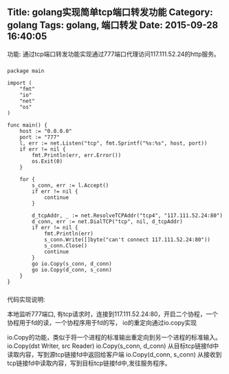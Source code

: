 Title: golang实现简单tcp端口转发功能
Category: golang
Tags: golang, 端口转发
Date: 2015-09-28 16:40:05
---

功能: 通过tcp端口转发功能实现通过777端口代理访问117.111.52.24的http服务。


###
	package main
	
	import (
	    "fmt"
	    "io"
	    "net"
	    "os"
	)
	
	func main() {
	    host := "0.0.0.0"
	    port := "777"
	    l, err := net.Listen("tcp", fmt.Sprintf("%s:%s", host, port))
	    if err != nil {
	        fmt.Println(err, err.Error())
	        os.Exit(0)
	    }
	
	    for {
	        s_conn, err := l.Accept()
	        if err != nil {
	            continue
	        }
	
	        d_tcpAddr, _ := net.ResolveTCPAddr("tcp4", "117.111.52.24:80")
	        d_conn, err := net.DialTCP("tcp", nil, d_tcpAddr)
	        if err != nil {
	            fmt.Println(err)
	            s_conn.Write([]byte("can't connect 117.111.52.24:80"))
	            s_conn.Close()
	            continue
	        }
	        go io.Copy(s_conn, d_conn)
	        go io.Copy(d_conn, s_conn)
	    }
	}
###

代码实现说明:

本地监听777端口, 有tcp请求时，连接到117.111.52.24:80，开启二个协程，一个协程用于fd的读，一个协程序用于fd的写， io的重定向通过io.copy实现

io.Copy的功能，类似于将一个进程的标准输出重定向到另一个进程的标准输入。
io.Copy(dst Writer, src Reader) 
io.Copy(s_conn, d_conn) 从目标tcp链接fd中读取内容，写到源tcp链接fd中返回给客户端
io.Copy(d_conn, s_conn) 从接收到tcp链接fd中读取内容，写到目标tcp链接fd中,发往服务程序。


